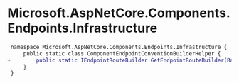 # Microsoft.AspNetCore.Components.Endpoints.Infrastructure

``` diff
 namespace Microsoft.AspNetCore.Components.Endpoints.Infrastructure {
     public static class ComponentEndpointConventionBuilderHelper {
+        public static IEndpointRouteBuilder GetEndpointRouteBuilder(RazorComponentsEndpointConventionBuilder builder);
     }
 }
```

